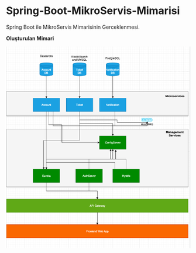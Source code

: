 # Spring-Boot-MikroServis-Mimarisi
Spring Boot ile MikroServis Mimarisinin Gerceklenmesi.




<strong>Oluşturulan Mimari</strong>

![](https://github.com/SerkanPolat/Spring-Boot-MikroServis-Mimarisi/blob/main/docs/arch.png)
